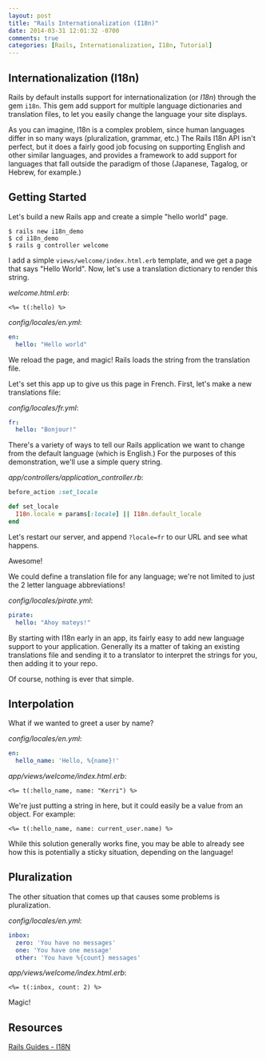 ```yaml
---
layout: post
title: "Rails Internationalization (I18n)"
date: 2014-03-31 12:01:32 -0700
comments: true
categories: [Rails, Internationalization, I18n, Tutorial]
---
```


Internationalization (I18n)
---------------------------

Rails by default installs support for internationalization (or *I18n*) through the gem `i18n`. This gem add support for multiple language dictionaries and translation files, to let you easily change the language your site displays.

<!-- more -->

As you can imagine, I18n is a complex problem, since human languages differ in so many ways (pluralization, grammar, etc.) The Rails I18n API isn't perfect, but it does a fairly good job focusing on supporting English and other similar languages, and provides a framework to add support for languages that fall outside the paradigm of those (Japanese, Tagalog, or Hebrew, for example.)

## Getting Started

Let's build a new Rails app and create a simple "hello world" page.

```
$ rails new i18n_demo
$ cd i18n_demo
$ rails g controller welcome
```
I add a simple `views/welcome/index.html.erb` template, and we get a page that says "Hello World". Now, let's use a translation dictionary to render this string.

*welcome.html.erb*:
```erb
<%= t(:hello) %>
```

*config/locales/en.yml*:
```yml
en:
  hello: "Hello world"
```


We reload the page, and magic! Rails loads the string from the translation file. 

Let's set this app up to give us this page in French. First, let's make a new translations file:

*config/locales/fr.yml*:
```yml
fr:
  hello: "Bonjour!"
```

There's a variety of ways to tell our Rails application we want to change from the default language (which is English.) For the purposes of this demonstration, we'll use a simple query string. 

*app/controllers/application_controller.rb*:
```ruby
before_action :set_locale

def set_locale
  I18n.locale = params[:locale] || I18n.default_locale
end
```

Let's restart our server, and append `?locale=fr` to our URL and see what happens.

Awesome!

We could define a translation file for any language; we're not limited to just the 2 letter language abbreviations!

*config/locales/pirate.yml*:
```yml
pirate:
  hello: "Ahoy mateys!"
```

By starting with I18n early in an app, its fairly easy to add new language support to your application. Generally its a matter of taking an existing translations file and sending it to a translator to interpret the strings for you, then adding it to your repo.

Of course, nothing is ever that simple.

## Interpolation

What if we wanted to greet a user by name?

*config/locales/en.yml*:
```yml
en:
  hello_name: 'Hello, %{name}!'
```

*app/views/welcome/index.html.erb*:
```erb
<%= t(:hello_name, name: "Kerri") %>
```

We're just putting a string in here, but it could easily be a value from an object. For example:

```erb
<%= t(:hello_name, name: current_user.name) %>
```

While this solution generally works fine, you may be able to already see how this is potentially a sticky situation, depending on the language!

## Pluralization

The other situation that comes up that causes some problems is pluralization.

*config/locales/en.yml*:
```yml
inbox:
  zero: 'You have no messages'
  one: 'You have one message'
  other: 'You have %{count} messages'
```

*app/views/welcome/index.html.erb*:
```erb
<%= t(:inbox, count: 2) %>
```

Magic!

## Resources

[Rails Guides - I18N](http://guides.rubyonrails.org/i18n.html)








